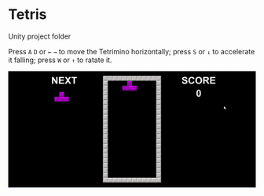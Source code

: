 # Tetris

Unity project folder

Press `A` `D` or `←` `→` to move the Tetrimino horizontally; press `S` or `↓` to accelerate it falling; press `W` or `↑` to ratate it.

![image](https://github.com/Shuo-Niu/Tetris/blob/master/demo.gif)
